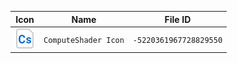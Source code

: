 | Icon | Name | File ID |
| ---  | ---  | ---     |
| ![](ComputeShader%20Icon.png) | `ComputeShader Icon` | `-5220361967728829550` |
